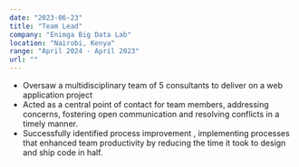 ```yaml
---
date: "2023-06-23"
title: "Team Lead"
company: "Enimga Big Data Lab"
location: "Nairobi, Kenya"
range: "April 2024 - April 2023"
url: ""
---
```


- Oversaw a multidisciplinary team of 5 consultants to deliver on a web application project
- Acted as a central point of contact for team members, addressing concerns, fostering open communication and resolving conflicts in a timely manner.
- Successfully identified process improvement , implementing processes that enhanced team productivity by reducing the time it took to design and ship code in half.
